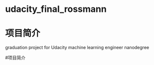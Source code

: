 # udacity_final_rossmann
# 项目简介
graduation project for Udacity machine learning engineer nanodegree

#项目简介
